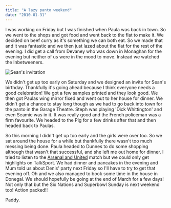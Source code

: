 ```yaml
---
title: "A lazy panto weekend"
date: "2010-01-31"
---
```

I was working on Friday but I was finished when Paula was back in town. So we went to the shops and got food and went back to the flat to make it. We decided on beef curry as it's something we can both eat. So we made that and it was fantastic and we then just lazed about the flat for the rest of the evening. I did get a call from Devaney who was down in Monaghan for the evening but neither of us were in the mood to move. Instead we watched the Inbetweeners.

![Sean's invitation](/images/seans_invitation.jpg "Sean's Birthday invitation, first draft")

We didn't get up too early on Saturday and we designed an invite for Sean's birthday. Thankfully it's going ahead because I think everyone needs a good celebration! We got a few samples printed and they look good. We then got Paulas wing mirror fixed and went out to her house for dinner. We didn't get a chance to stay long though as we had to go back into town for the panto in the Garage Theatre. Steph was playing 'Dick Whittington' and even Seamie was in it. It was really good and the French policeman was a firm favourite. We headed to the Pig for a few drinks after that and then headed back to Paulas.

So this morning I didn't get up too early and the girls were over too. So we sat around the house for a while but thankfully there wasn't too much messing being done. Paula headed to Dunnes to do some shopping although that wasn't that successful, and she left me out home for dinner. I tried to listen to the [Arsenal and United](http://www.rte.ie/sport/soccer/2010/0131/arsenal_manunited.html) match but we could only get highlights on TalkSport. We had dinner and pancakes in the evening and Mum told us about Denis' party next Friday so I'll have to try to get that evening off. Oh and we also managed to book some time in the house in Donegal. We should hopefully be going at the end of March for a few days! Not only that but the Six Nations and Superbowl Sunday is next weekend too! Action packed!!

Paddy.